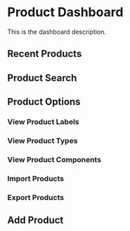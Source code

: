 # Product Dashboard

This is the dashboard description.

## Recent Products

## Product Search

## Product Options

### View Product Labels

### View Product Types

### View Product Components

### Import Products

### Export Products

## Add Product



